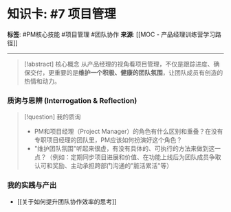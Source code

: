 # 知识卡: #7 项目管理

**标签**: #PM核心技能 #项目管理 #团队协作
**来源**: [[MOC - 产品经理训练营学习路径]]

---

> [!abstract] 核心概念
> 从产品经理的视角看项目管理，不仅是跟踪进度、确保交付，更重要的是**维护一个积极、健康的团队氛围**，让团队成员有创造的热情和动力。

### 质询与思辨 (Interrogation & Reflection)
> [!question] 我的质询
> - PM和项目经理（Project Manager）的角色有什么区别和重叠？在没有专职项目经理的团队里，PM应该如何扮演好这个角色？
> - "维护团队氛围"听起来很虚，有没有具体的、可执行的方法来做到这一点？（例如：定期同步项目进展和价值、在功能上线后为团队成员争取认可和奖励、主动承担跨部门沟通的"脏活累活"等）

### 我的实践与产出
- [[关于如何提升团队协作效率的思考]]